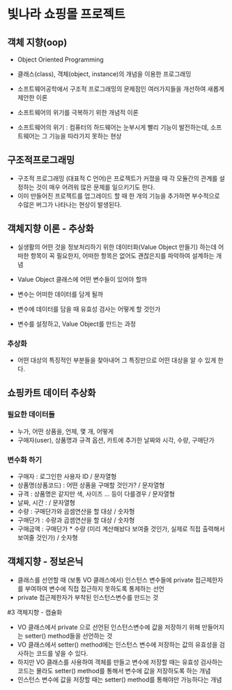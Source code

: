 # 빛나라 쇼핑몰 프로젝트

## 객체 지향(oop)
* Object Oriented Programming
* 클래스(class), 객체(object, instance)의 개념을 이용한 프로그래밍
* 소프트웨어공학에서 구조적 프로그래밍의 문제점인 여러가지들을 개선하여 새롭게 제안한 이론

* 소프트웨어의 위기를 극복하기 위한 개념적 이론

* 소프트웨어의 위기 : 컴퓨터의 하드웨어는 눈부시게 빨리 기능이 발전하는데, 소프트웨어는 그 기능을 따라가지 못하는 현상

## 구조적프로그래밍
* 구조적 프로그래밍 (대표적 C 언어)은 프로젝트가 커졌을 때 각 모듈간의 관계를 설정하는 것이 매우 어려워 많은 문제를 일으키기도 한다.
* 이미 만들어진 프로젝트를 업그레이드 할 때 한 개의 기능을 추가하면 부수적으로 수많은 버그가 나타나는 현상이 발생된다.

## 객체지향 이론 - 추상화
* 실생활의 어떤 것을 정보처리하기 위한 데이터화(Value Object 만들기) 하는데 어떠한 항목이 꼭 필요한지, 어떠한 항목은 없어도 괜찮은지를 파악하여 설계하는 개념

* Value Object 클래스에 어떤 변수들이 있어야 할까
* 변수는 어떠한 데이터를 담게 될까
* 변수에 데이터를 담을 때 유효성 검사는 어떻게 할 것인가
* 변수를 설정하고, Value Object를 만드는 과정

### 추상화
* 어떤 대상의 특징적인 부분들을 찾아내어 그 특징만으로 어떤 대상을 알 수 있게 한다.

## 쇼핑카트 데이터 추상화
### 필요한 데이터들
* 누가, 어떤 상품을, 언제, 몇 개, 어떻게
* 구매자(user), 상품명과 규격 옵션, 카트에 추가한 날짜와 시각, 수량, 구매단가

### 변수화 하기
* 구매자 : 로그인한 사용자 ID / 문자열형
* 상품명(상품코드) : 어떤 상품을 구매할 것인가? / 문자열형
* 규격 : 상품명은 같지만 색, 사이즈 ... 등이 다를경우 / 문자열형
* 날짜, 시간 : / 문자열형 
* 수량 : 구매단가와 곱셈연산을 할 대상 / 숫자형
* 구매단가 : 수량과 곱셈연산을 할 대상 / 숫자형
* 구매금액 : 구매단가 * 수량 (미리 계산해놨다 보여줄 것인가, 실제로 직접 출력해서 보여줄 것인가) / 숫자형

## 객체지향 - 정보은닉
* 클래스를 선언할 때 (보통 VO 클래스에서) 인스턴스 변수들에 private 접근제한자를 부여하여 변수에 직접 접근하지 못하도록 통제하는 선언
* private 접근제한자가 부착된 인스턴스변수를 만드는 것

#3 객체지향 - 캡슐화
* VO 클래스에서 private 으로 선언된 인스턴스변수에 값을 저장하기 위해 만들어지는 setter() method들을 선언하는 것
* VO 클래스에서 setter() method에는 인스턴스 변수에 저장하는 값의 유효성을 검사하는 코드를 넣을 수 있다.
* 하지만 VO 클래스를 사용하여 객체를 만들고 변수에 저장할 때는 유효성 검사하는 코드는 몰라도 setter() method를 통해서 변수에 값을 저장하도록 하는 개념
* 인스턴스 변수에 값을 저장할 때는 setter() method를 통해야만 가능하다는 개념
 























